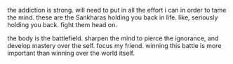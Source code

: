 the addiction is strong.
will need to put in all the effort i can in order to tame the mind.
these are the Sankharas holding you back in life. like, seriously holding you back.
fight them head on.

the body is the battlefield.
sharpen the mind to pierce the ignorance, and develop mastery over the self.
focus my friend. winning this battle is more important than winning over the world itself.